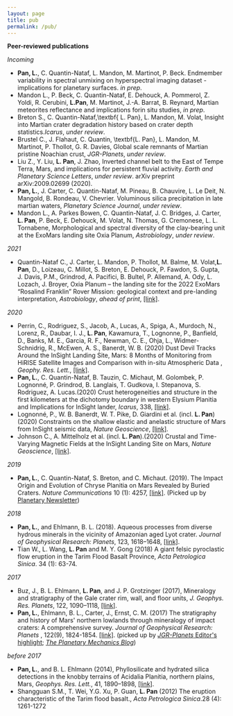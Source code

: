 ```yaml
---
layout: page
title: pub
permalink: /pub/
---
```



**Peer-reviewed publications**

*Incoming* 
  - **Pan, L.**,  C. Quantin-Nataf, L. Mandon, M. Martinot, P. Beck. Endmember variability in spectral unmixing on hyperspectral imaging dataset -implications for planetary surfaces. *in prep*.
  - Mandon L., P. Beck, C. Quantin-Nataf, E. Dehouck, A. Pommerol, Z. Yoldi, R. Cerubini, **L.Pan**, M. Martinot, J.-A. Barrat, B. Reynard, Martian meteorites reflectance and implications forin situ studies, *in prep*.
  - Breton S., C. Quantin-Nataf,\textbf{ L. Pan},  L. Mandon, M. Volat, Insight into Martian crater degradation history based on crater depth statistics.*Icarus*, *under review*.
  - Brustel C., J. Flahaut, C. Quantin, \textbf{L. Pan}, L. Mandon, M. Martinot, P. Thollot, G. R. Davies, Global scale remnants of Martian pristine Noachian crust, *JGR-Planets*, *under review*.
  - Liu Z., Y. Liu, **L. Pan**, J. Zhao,  Inverted channel belt to the East of Tempe Terra, Mars, and implications for persistent fluvial activity. *Earth and Planetary Science Letters*, *under review*. arXiv preprint arXiv:2009.02699 (2020).
  - **Pan, L.**, J. Carter, C. Quantin-Nataf, M. Pineau, B. Chauvire, L. Le Deit, N. Mangold, B. Rondeau, V. Chevrier. Voluminous silica precipitation in late martian waters, *Planetary Science Journal*, *under review*.
  - Mandon L., A. Parkes Bowen, C. Quantin-Nataf, J. C. Bridges, J. Carter, **L. Pan**, P. Beck, E. Dehouck, M. Volat, N. Thomas, G. Cremonese, L. L. Tornabene, Morphological and spectral diversity of the clay-bearing unit at the ExoMars landing site Oxia Planum, *Astrobiology*, *under review*.
 
 *2021*
   - Quantin-Nataf C., J. Carter, L. Mandon, P. Thollot, M. Balme, M. Volat,**L. Pan**, D., Loizeau, C. Millot, S. Breton, E. Dehouck, P. Fawdon, S. Gupta, J. Davis, P.M., Grindrod, A. Pacifici, B. Bultel, P. Allemand, A. Ody, L. Lozach, J. Broyer,  Oxia Planum – the landing site for the 2022 ExoMars “Rosalind Franklin” Rover Mission: geological context and pre-landing interpretation,  *Astrobiology*, *ahead of print*, [[link]](http://doi.org/10.1089/ast.2019.2191).

 
*2020*
   - Perrin, C., Rodriguez, S., Jacob, A., Lucas, A., Spiga, A., Murdoch, N., Lorenz, R., Daubar, I. J., **L. Pan**, Kawamura, T., Lognonne, P., Banfield, D., Banks, M. E., Garcia, R. F., Newman, C. E., Ohja, L., Widmer-Schnidrig, R., McEwen, A. S., Banerdt, W. B. (2020) Dust Devil Tracks Around the InSight Landing Site, Mars: 8 Months of Monitoring from HiRISE Satellite Images and Comparison with in-situ Atmospheric Data , *Geophy. Res. Lett.*, [[link]](http://doi.org/10.1029/2020GL087234).
  - **Pan, L.**,  C. Quantin-Nataf, B. Tauzin, C. Michaut, M. Golombek, P. Lognonné, P. Grindrod, B. Langlais, T. Gudkova, I. Stepanova, S. Rodriguez, A. Lucas.(2020) Crust heterogeneities and structure in the first kilometers at the dichotomy boundary in western Elysium Planitia and Implications for InSight lander, *Icarus*, 338, [[link]](https://hal.archives-ouvertes.fr/hal-02346218/document).
   - Lognonné, P., W. B. Banerdt,  W. T. Pike, D. Giardini et al. (incl. **L. Pan**) (2020) Constraints on the shallow elastic and anelastic structure of Mars from InSight seismic data, *Nature Geoscience*, [[link]](http://doi.org/10.1038/s41561-020-0536-y).
   - Johnson C., A. Mittelholz et al. (incl. **L. Pan**).(2020)  Crustal and Time-Varying Magnetic Fields at the InSight Landing Site on Mars, *Nature Geoscience*, [[link]](http://doi.org/10.1038/s41561-020-0537-x).
   
*2019*  
   - **Pan, L.**,  C. Quantin-Nataf, S. Breton, and C. Michaut. (2019). The Impact Origin and Evolution of Chryse Planitia on Mars Revealed by Buried Craters. *Nature Communications* 10 (1): 4257, [[link]](https://doi.org/10.1038/s41467-019-12162-0). (Picked up by [Planetary Newsletter](https://www.lpi.usra.edu/planetary_news/2019/09/24/revisiting-the-impact-origin-of-chryse-planitia-on-mars))
   
*2018*
   - **Pan, L.**,  and Ehlmann, B. L. (2018). Aqueous processes from diverse hydrous minerals in the vicinity of Amazonian aged Lyot crater. *Journal of Geophysical Research: Planets*, 123, 1618–1648, [[link]](https://agupubs.onlinelibrary.wiley.com/doi/full/10.1029/2017JE005461).
   - Tian W., L. Wang, **L. Pan** and M. Y. Gong (2018) A giant felsic pyroclastic flow eruption in the Tarim Flood Basalt Province, *Acta Petrologica Sinica*. 34 (1): 63-74.
   
*2017*
   - Buz, J., B. L. Ehlmann, **L. Pan**, and J. P. Grotzinger (2017), Mineralogy and stratigraphy of the Gale crater rim, wall, and floor units, *J. Geophys. Res. Planets*, 122, 1090–1118, [[link]](https://agupubs.onlinelibrary.wiley.com/doi/10.1002/2016JE005163).
   - **Pan, L.**,  Ehlmann, B. L., Carter, J., Ernst, C. M. (2017) The stratigraphy and history of Mars\' northern lowlands through mineralogy of impact craters: A comprehensive survey. *Journal of Geophysical Research: Planets* , 122(9), 1824-1854. [[link]](https://agupubs.onlinelibrary.wiley.com/doi/10.1002/2017JE005276). (picked up by [*JGR-Planets* Editor's highlight](https://agupubs.onlinelibrary.wiley.com/article/10.1002/2017JE005276/editor-highlight/10.5555/MIG-HO.820e67dd-1535-4d37-ae36-cef31cc4b0fa); [*The Planetary Mechanics Blog*](http://planetary-mechanics.com/2017/09/17/the-lowlands-of-mars/))
 
 *before 2017*
   - **Pan, L.**,  and B. L. Ehlmann (2014), Phyllosilicate and hydrated silica detections in the knobby terrains of Acidalia Planitia, northern plains, Mars, *Geophys. Res. Lett.*, 41, 1890–1898, [[link]](https://agupubs.onlinelibrary.wiley.com/doi/10.1002/2014GL05942).
   - Shangguan S.M., T. Wei, Y.G. Xu, P. Guan, **L. Pan** (2012) The eruption characteristic of the Tarim flood basalt., *Acta Petrologica Sinica*.28 (4): 1261-1272
